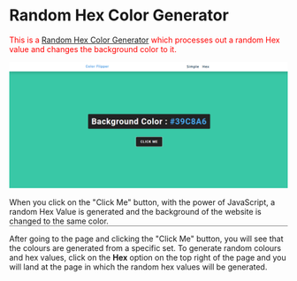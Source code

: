 # Random Hex Color Generator
<p style="color:red;">This is a <a href="https://random-hex-color-generator-2504.netlify.app/">Random Hex Color Generator</a> which processes out a random Hex value and changes the background color to it.</p>
<img src="HexProject.png"/>
<p style="border-bottom:1px solid gray;">When you click on the "Click Me" button, with the power of JavaScript, a random Hex Value is generated and the background of the website is changed to the same color.</p>
<p>After going to the page and clicking the "Click Me" button, you will see that the colours are generated from a specific set. To generate random colours and hex values, click on the <strong>Hex</strong> option on the top right of the page and you will land at the page in which the random hex values will be generated.</p>
